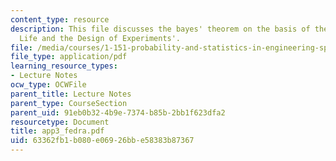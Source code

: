 ```yaml
---
content_type: resource
description: This file discusses the bayes' theorem on the basis of the topic 'Extra-Terrestrial
  Life and the Design of Experiments'.
file: /media/courses/1-151-probability-and-statistics-in-engineering-spring-2005/63362fb1b080e06926bbe58383b87367_app3_fedra.pdf
file_type: application/pdf
learning_resource_types:
- Lecture Notes
ocw_type: OCWFile
parent_title: Lecture Notes
parent_type: CourseSection
parent_uid: 91eb0b32-4b9e-7374-b85b-2bb1f623dfa2
resourcetype: Document
title: app3_fedra.pdf
uid: 63362fb1-b080-e069-26bb-e58383b87367
---
```

